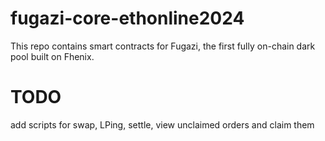 # fugazi-core-ethonline2024

This repo contains smart contracts for Fugazi, the first fully on-chain dark pool built on Fhenix.

# TODO

add scripts for swap, LPing, settle, view unclaimed orders and claim them
